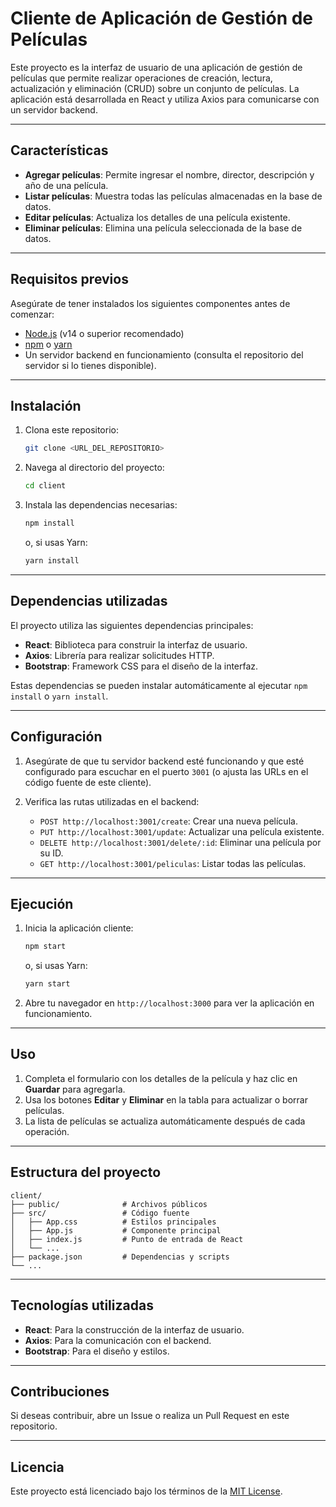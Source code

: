 # Cliente de Aplicación de Gestión de Películas

Este proyecto es la interfaz de usuario de una aplicación de gestión de películas que permite realizar operaciones de creación, lectura, actualización y eliminación (CRUD) sobre un conjunto de películas. La aplicación está desarrollada en React y utiliza Axios para comunicarse con un servidor backend.

---

## Características

- **Agregar películas**: Permite ingresar el nombre, director, descripción y año de una película.
- **Listar películas**: Muestra todas las películas almacenadas en la base de datos.
- **Editar películas**: Actualiza los detalles de una película existente.
- **Eliminar películas**: Elimina una película seleccionada de la base de datos.

---

## Requisitos previos

Asegúrate de tener instalados los siguientes componentes antes de comenzar:

- [Node.js](https://nodejs.org/) (v14 o superior recomendado)
- [npm](https://www.npmjs.com/) o [yarn](https://yarnpkg.com/)
- Un servidor backend en funcionamiento (consulta el repositorio del servidor si lo tienes disponible).

---

## Instalación

1. Clona este repositorio:
   ```bash
   git clone <URL_DEL_REPOSITORIO>
   ```

2. Navega al directorio del proyecto:
   ```bash
   cd client
   ```

3. Instala las dependencias necesarias:
   ```bash
   npm install
   ```
   o, si usas Yarn:
   ```bash
   yarn install
   ```

---

## Dependencias utilizadas

El proyecto utiliza las siguientes dependencias principales:

- **React**: Biblioteca para construir la interfaz de usuario.
- **Axios**: Librería para realizar solicitudes HTTP.
- **Bootstrap**: Framework CSS para el diseño de la interfaz.

Estas dependencias se pueden instalar automáticamente al ejecutar `npm install` o `yarn install`.

---

## Configuración

1. Asegúrate de que tu servidor backend esté funcionando y que esté configurado para escuchar en el puerto `3001` (o ajusta las URLs en el código fuente de este cliente).

2. Verifica las rutas utilizadas en el backend:
   - `POST http://localhost:3001/create`: Crear una nueva película.
   - `PUT http://localhost:3001/update`: Actualizar una película existente.
   - `DELETE http://localhost:3001/delete/:id`: Eliminar una película por su ID.
   - `GET http://localhost:3001/peliculas`: Listar todas las películas.

---

## Ejecución

1. Inicia la aplicación cliente:
   ```bash
   npm start
   ```
   o, si usas Yarn:
   ```bash
   yarn start
   ```

2. Abre tu navegador en `http://localhost:3000` para ver la aplicación en funcionamiento.

---

## Uso

1. Completa el formulario con los detalles de la película y haz clic en **Guardar** para agregarla.
2. Usa los botones **Editar** y **Eliminar** en la tabla para actualizar o borrar películas.
3. La lista de películas se actualiza automáticamente después de cada operación.

---

## Estructura del proyecto

```plaintext
client/
├── public/              # Archivos públicos
├── src/                 # Código fuente
│   ├── App.css          # Estilos principales
│   ├── App.js           # Componente principal
│   ├── index.js         # Punto de entrada de React
│   └── ...
├── package.json         # Dependencias y scripts
└── ...
```

---

## Tecnologías utilizadas

- **React**: Para la construcción de la interfaz de usuario.
- **Axios**: Para la comunicación con el backend.
- **Bootstrap**: Para el diseño y estilos.

---

## Contribuciones

Si deseas contribuir, abre un Issue o realiza un Pull Request en este repositorio.

---

## Licencia

Este proyecto está licenciado bajo los términos de la [MIT License](LICENSE).
